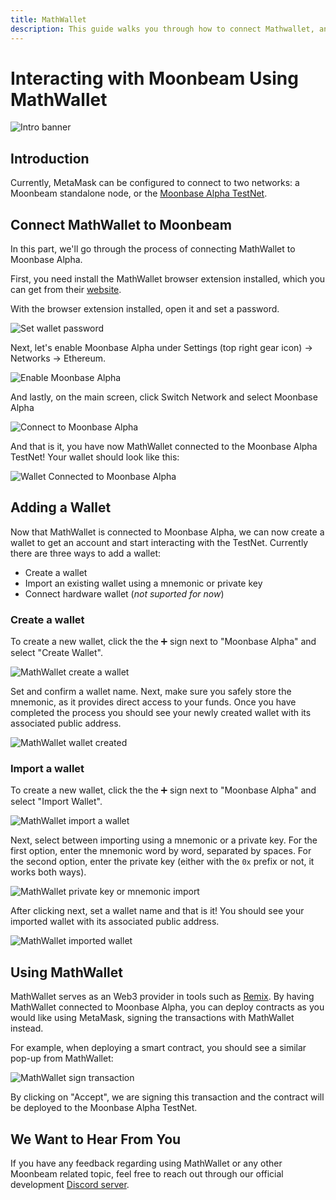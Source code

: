 ```yaml
---
title: MathWallet
description: This guide walks you through how to connect Mathwallet, an browser based wallet that works with Ethereum, to Moonbeam.
---
```


# Interacting with Moonbeam Using MathWallet

![Intro banner](/images/mathwallet/mathwallet-banner.png)

## Introduction



Currently, MetaMask can be configured to connect to two networks: a Moonbeam standalone node, or the [Moonbase Alpha TestNet](/networks/testnet/). 

## Connect MathWallet to Moonbeam

In this part, we'll go through the process of connecting MathWallet to Moonbase Alpha. 

First, you need install the MathWallet browser extension installed, which you can get from their [website](https://mathwallet.org/en-us/).

With the browser extension installed, open it and set a password.

![Set wallet password](/images/mathwallet/mathwallet-images-1.png)

Next, let's enable Moonbase Alpha under Settings (top right gear icon) -> Networks -> Ethereum.

![Enable Moonbase Alpha](/images/mathwallet/mathwallet-images-2.png)

And lastly, on the main screen, click Switch Network and select Moonbase Alpha

![Connect to Moonbase Alpha](/images/mathwallet/mathwallet-images-3.png)

And that is it, you have now MathWallet connected to the Moonbase Alpha TestNet! Your wallet should look like this:

![Wallet Connected to Moonbase Alpha](/images/mathwallet/mathwallet-images-4.png)

## Adding a Wallet

Now that MathWallet is connected to Moonbase Alpha, we can now create a wallet to get an account and start interacting with the TestNet. Currently there are three ways to add a wallet:

 - Create a wallet
 - Import an existing wallet using a mnemonic or private key
 - Connect hardware wallet (_not suported for now_)

### Create a wallet

To create a new wallet, click the the :heavy_plus_sign: sign next to "Moonbase Alpha" and select "Create Wallet".

![MathWallet create a wallet](/images/mathwallet/mathwallet-images-5.png)

Set and confirm a wallet name. Next, make sure you safely store the mnemonic, as it provides direct access to your funds. Once you have completed the process you should see your newly created wallet with its associated public address.

![MathWallet wallet created](/images/mathwallet/mathwallet-images-6.png)

### Import a wallet

To create a new wallet, click the the :heavy_plus_sign: sign next to "Moonbase Alpha" and select "Import Wallet".

![MathWallet import a wallet](/images/mathwallet/mathwallet-images-7.png)

Next, select between importing using a mnemonic or a private key. For the first option, enter the mnemonic word by word, separated by spaces. For the second option, enter the private key (either with the `0x` prefix or not, it works both ways).

![MathWallet private key or mnemonic import](/images/mathwallet/mathwallet-images-8.png)

After clicking next, set a wallet name and that is it! You should see your imported wallet with its associated public address.

![MathWallet imported wallet](/images/mathwallet/mathwallet-images-9.png)

## Using MathWallet

MathWallet serves as an Web3 provider in tools such as [Remix](/integrations/remix/). By having MathWallet connected to Moonbase Alpha, you can deploy contracts as you would like using MetaMask, signing the transactions with MathWallet instead.

For example, when deploying a smart contract, you should see a similar pop-up from MathWallet:

![MathWallet sign transaction](/images/mathwallet/mathwallet-images-10.png)

By clicking on "Accept", we are signing this transaction and the contract will be deployed to the Moonbase Alpha TestNet.

## We Want to Hear From You

If you have any feedback regarding using MathWallet or any other Moonbeam related topic, feel free to reach out through our official development [Discord server](https://discord.gg/PfpUATX).